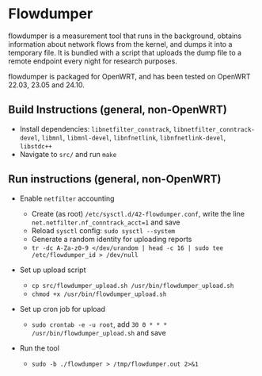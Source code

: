 # Flowdumper

flowdumper is a measurement tool that runs in the background, obtains information about network flows from the kernel, and dumps it into a temporary file.
It is bundled with a script that uploads the dump file to a remote endpoint every night for research purposes.

flowdumper is packaged for OpenWRT, and has been tested on OpenWRT 22.03, 23.05 and 24.10.

## Build Instructions (general, non-OpenWRT)

- Install dependencies: `libnetfilter_conntrack`, `libnetfilter_conntrack-devel`, 
`libmnl`, `libmnl-devel`, `libnfnetlink`, `libnfnetlink-devel`, `libstdc++`
- Navigate to `src/` and run `make`

## Run instructions (general, non-OpenWRT)

- Enable `netfilter` accounting
    - Create (as root) `/etc/sysctl.d/42-flowdumper.conf`, write the line 
        `net.netfilter.nf_conntrack_acct=1` and save
    - Reload `sysctl` config: `sudo sysctl --system`
    - Generate a random identity for uploading reports
    - `tr -dc A-Za-z0-9 </dev/urandom | head -c 16 | sudo tee /etc/flowdumper_id > /dev/null`
- Set up upload script
    - `cp src/flowdumper_upload.sh /usr/bin/flowdumper_upload.sh`
    - `chmod +x /usr/bin/flowdumper_upload.sh`

- Set up cron job for upload
    - `sudo crontab -e -u root`, add `30 0 * * * /usr/bin/flowdumper_upload.sh` and save
- Run the tool
    - `sudo -b ./flowdumper > /tmp/flowdumper.out 2>&1`

